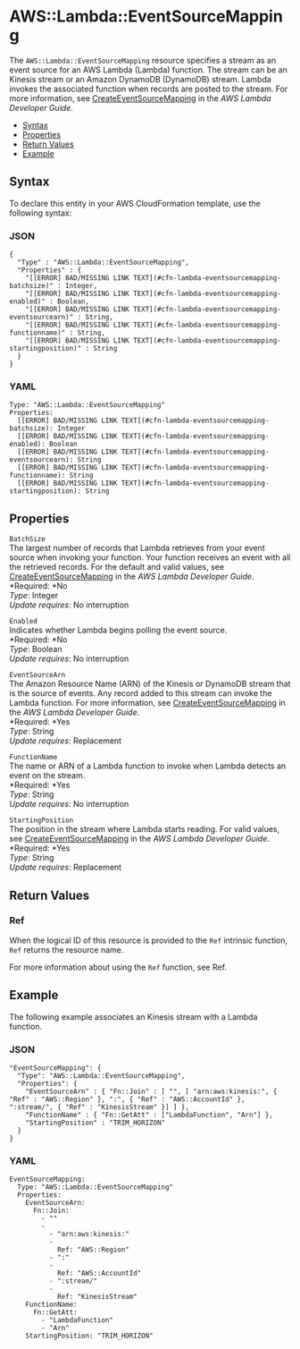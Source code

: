 # AWS::Lambda::EventSourceMapping<a name="aws-resource-lambda-eventsourcemapping"></a>

The `AWS::Lambda::EventSourceMapping` resource specifies a stream as an event source for an AWS Lambda \(Lambda\) function\. The stream can be an Kinesis stream or an Amazon DynamoDB \(DynamoDB\) stream\. Lambda invokes the associated function when records are posted to the stream\. For more information, see [CreateEventSourceMapping](http://docs.aws.amazon.com/lambda/latest/dg/API_CreateEventSourceMapping.html) in the *AWS Lambda Developer Guide*\.


+ [Syntax](#aws-resource-lambda-eventsourcemapping-syntax)
+ [Properties](#w3ab2c21c10d797b9)
+ [Return Values](#w3ab2c21c10d797c11)
+ [Example](#w3ab2c21c10d797c13)

## Syntax<a name="aws-resource-lambda-eventsourcemapping-syntax"></a>

To declare this entity in your AWS CloudFormation template, use the following syntax:

### JSON<a name="aws-resource-lambda-eventsourcemapping-syntax.json"></a>

```
{
  "Type" : "AWS::Lambda::EventSourceMapping",
  "Properties" : {
    "[[ERROR] BAD/MISSING LINK TEXT](#cfn-lambda-eventsourcemapping-batchsize)" : Integer,
    "[[ERROR] BAD/MISSING LINK TEXT](#cfn-lambda-eventsourcemapping-enabled)" : Boolean,
    "[[ERROR] BAD/MISSING LINK TEXT](#cfn-lambda-eventsourcemapping-eventsourcearn)" : String,
    "[[ERROR] BAD/MISSING LINK TEXT](#cfn-lambda-eventsourcemapping-functionname)" : String,
    "[[ERROR] BAD/MISSING LINK TEXT](#cfn-lambda-eventsourcemapping-startingposition)" : String
  }
}
```

### YAML<a name="aws-resource-lambda-eventsourcemapping-syntax.yaml"></a>

```
Type: "AWS::Lambda::EventSourceMapping"
Properties: 
  [[ERROR] BAD/MISSING LINK TEXT](#cfn-lambda-eventsourcemapping-batchsize): Integer
  [[ERROR] BAD/MISSING LINK TEXT](#cfn-lambda-eventsourcemapping-enabled): Boolean
  [[ERROR] BAD/MISSING LINK TEXT](#cfn-lambda-eventsourcemapping-eventsourcearn): String
  [[ERROR] BAD/MISSING LINK TEXT](#cfn-lambda-eventsourcemapping-functionname): String
  [[ERROR] BAD/MISSING LINK TEXT](#cfn-lambda-eventsourcemapping-startingposition): String
```

## Properties<a name="w3ab2c21c10d797b9"></a>

`BatchSize`  
The largest number of records that Lambda retrieves from your event source when invoking your function\. Your function receives an event with all the retrieved records\. For the default and valid values, see [CreateEventSourceMapping](http://docs.aws.amazon.com/lambda/latest/dg/API_CreateEventSourceMapping.html) in the *AWS Lambda Developer Guide*\.  
*Required: *No  
*Type*: Integer  
*Update requires*: No interruption

`Enabled`  
Indicates whether Lambda begins polling the event source\.  
*Required: *No  
*Type*: Boolean  
*Update requires*: No interruption

`EventSourceArn`  
The Amazon Resource Name \(ARN\) of the Kinesis or DynamoDB stream that is the source of events\. Any record added to this stream can invoke the Lambda function\. For more information, see [CreateEventSourceMapping](http://docs.aws.amazon.com/lambda/latest/dg/API_CreateEventSourceMapping.html) in the *AWS Lambda Developer Guide*\.  
*Required: *Yes  
*Type*: String  
*Update requires*: Replacement

`FunctionName`  
The name or ARN of a Lambda function to invoke when Lambda detects an event on the stream\.  
*Required: *Yes  
*Type*: String  
*Update requires*: No interruption

`StartingPosition`  
The position in the stream where Lambda starts reading\. For valid values, see [CreateEventSourceMapping](http://docs.aws.amazon.com/lambda/latest/dg/API_CreateEventSourceMapping.html) in the *AWS Lambda Developer Guide*\.  
*Required: *Yes  
*Type*: String  
*Update requires*: Replacement

## Return Values<a name="w3ab2c21c10d797c11"></a>

### Ref<a name="w3ab2c21c10d797c11b2"></a>

When the logical ID of this resource is provided to the `Ref` intrinsic function, `Ref` returns the resource name\.

For more information about using the `Ref` function, see Ref\.

## Example<a name="w3ab2c21c10d797c13"></a>

The following example associates an Kinesis stream with a Lambda function\.

### JSON<a name="aws-resource-lambda-eventsourcemapping-example.json"></a>

```
"EventSourceMapping": {  
  "Type": "AWS::Lambda::EventSourceMapping",
  "Properties": {
    "EventSourceArn" : { "Fn::Join" : [ "", [ "arn:aws:kinesis:", { "Ref" : "AWS::Region" }, ":", { "Ref" : "AWS::AccountId" }, ":stream/", { "Ref" : "KinesisStream" }] ] },
    "FunctionName" : { "Fn::GetAtt" : ["LambdaFunction", "Arn"] },
    "StartingPosition" : "TRIM_HORIZON"
  }
}
```

### YAML<a name="aws-resource-lambda-eventsourcemapping-example.yaml"></a>

```
EventSourceMapping: 
  Type: "AWS::Lambda::EventSourceMapping"
  Properties: 
    EventSourceArn: 
      Fn::Join: 
        - ""
        - 
          - "arn:aws:kinesis:"
          - 
            Ref: "AWS::Region"
          - ":"
          - 
            Ref: "AWS::AccountId"
          - ":stream/"
          - 
            Ref: "KinesisStream"
    FunctionName: 
      Fn::GetAtt: 
        - "LambdaFunction"
        - "Arn"
    StartingPosition: "TRIM_HORIZON"
```